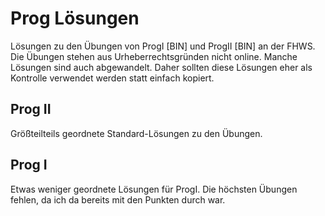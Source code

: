 # Prog Lösungen
Lösungen zu den Übungen von ProgI [BIN] und ProgII [BIN] an der FHWS. Die Übungen stehen aus Urheberrechtsgründen nicht online. Manche Lösungen sind auch abgewandelt. Daher sollten diese Lösungen eher als Kontrolle verwendet werden statt einfach kopiert.

## Prog II

Größteilteils geordnete Standard-Lösungen zu den Übungen. 

## Prog I

Etwas weniger geordnete Lösungen für ProgI. Die höchsten Übungen fehlen, da ich da bereits mit den Punkten durch war. 
